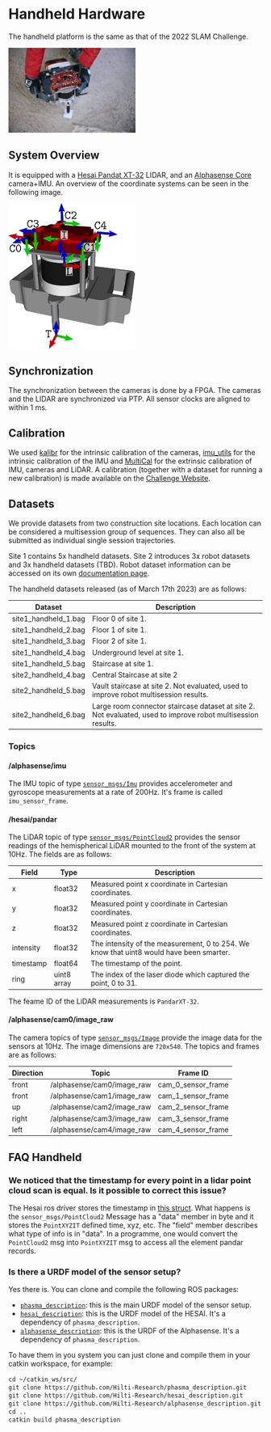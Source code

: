 # Handheld Hardware
The handheld platform is the same as that of the 2022 SLAM Challenge.

<img src="images/handheld/handheld.jpg" alt="Handheld device" height="50%" width="50%">

## System Overview
It is equipped with a [Hesai Pandat XT-32](http://www.oxts.com/wp-content/uploads/2021/01/Hesai-PandarXT_User_Manual.pdf) LIDAR, and an [Alphasense Core](https://github.com/sevensense-robotics/alphasense_core_manual) camera+IMU. 
An overview of the coordinate systems can be seen in the following image.

<img src="images/handheld/frames1.png" alt="Handheld Frames 1" height="50%" width="50%">


## Synchronization
The synchronization between the cameras is done by a FPGA. The cameras and the LIDAR are synchronized via PTP. All sensor clocks are aligned to within 1 ms.

## Calibration
We used [kalibr](https://github.com/ethz-asl/kalibr) for the intrinsic calibration of the cameras, [imu_utils](https://github.com/gaowenliang/imu_utils.git) for the intrinsic calibration of the IMU and [MultiCal](https://github.com/zhixy/multical) for the extrinsic calibration of IMU, cameras and LiDAR. A calibration (together with a dataset for running a new calibration) is made available on the [Challenge Website](https://hilti-challenge.com).

## Datasets
We provide datasets from two construction site locations. Each location can be considered a multisession group of sequences. They can also all be submitted as individual single session trajectories.

Site 1 contains 5x handheld datasets.
Site 2 introduces 3x robot datasets and 3x handheld datasets (TBD). Robot dataset information can be accessed on its own [documentation page](documentation/hardware/Robot.md). 

The handheld datasets released (as of March 17th 2023) are as follows:

| Dataset                  | Description                                                                                                  |
|--------------------------|--------------------------------------------------------------------------------------------------------------|
| site1_handheld_1.bag     | Floor 0 of site 1.                                                                                           |
| site1_handheld_2.bag     | Floor 1 of site 1.                                                                                           |
| site1_handheld_3.bag     | Floor 2 of site 1.                                                                                           |
| site1_handheld_4.bag     | Underground level at site 1.                                                                                 |
| site1_handheld_5.bag     | Staircase at site 1.                                                                                         |
| site2_handheld_4.bag     | Central Staircase at site 2                                                                                  |
| site2_handheld_5.bag     | Vault staircase at site 2. Not evaluated, used to improve robot multisession results.                        |
| site2_handheld_6.bag     | Large room connector staircase dataset at site 2. Not evaluated, used to improve robot multisession results. |

### Topics
#### /alphasense/imu
The IMU topic of type [`sensor_msgs/Imu`](http://docs.ros.org/en/noetic/api/sensor_msgs/html/msg/Imu.html) provides accelerometer and gyroscope measurements at a rate of 200Hz. It's frame is called `imu_sensor_frame`.

#### /hesai/pandar
The LiDAR topic of type [`sensor_msgs/PointCloud2`](http://docs.ros.org/en/melodic/api/sensor_msgs/html/msg/PointCloud2.html) provides the sensor readings of the hemispherical LiDAR mounted to the front of the system at 10Hz. The fields are as follows:

| Field     | Type         | Description                                                                             |
|-----------|--------------|-----------------------------------------------------------------------------------------|
| x         | float32      | Measured point x coordinate in Cartesian coordinates.                                   |
| y         | float32      | Measured point y coordinate in Cartesian coordinates.                                   |
| z         | float32      | Measured point z coordinate in Cartesian coordinates.                                   |
| intensity | float32      | The intensity of the measurement, 0 to 254. We know that uint8 would have been smarter. |
| timestamp | float64      | The timestamp of the point.                                                             |
| ring      | uint8 array  | The index of the laser diode which captured the point, 0 to 31.                         |

The feame ID of the LiDAR measurements is `PandarXT-32`.

#### /alphasense/cam0/image_raw
The camera topics of type [`sensor_msgs/Image`](http://docs.ros.org/en/noetic/api/sensor_msgs/html/msg/Image.html) provide the image data for the sensors at 10Hz. The image dimensions are `720x540`. The topics and frames are as follows:

| Direction | Topic                      | Frame ID           |
|-----------|----------------------------|--------------------|
| front     | /alphasense/cam0/image_raw | cam_0_sensor_frame |
| front     | /alphasense/cam1/image_raw | cam_1_sensor_frame |
| up        | /alphasense/cam2/image_raw | cam_2_sensor_frame |
| right     | /alphasense/cam3/image_raw | cam_3_sensor_frame |
| left      | /alphasense/cam4/image_raw | cam_4_sensor_frame |

## FAQ Handheld

### We noticed that the timestamp for every point in a lidar point cloud scan is equal. Is it possible to correct this issue?
The Hesai ros driver stores the timestamp in [this struct](https://github.com/HesaiTechnology/HesaiLidar_General_ROS/blob/master/src/HesaiLidar_General_SDK/src/PandarGeneralRaw/include/pandarGeneral/point_types.h). What happens is the `sensor_msgs/PointCloud2` Message has a "data" member in byte and it stores the `PointXYZIT` defined time, xyz, etc. The "field" member describes what type of info is in "data". In a programme, one would convert the `PointCloud2` msg into `PointXYZIT` msg to access all the element pandar records.

### Is there a URDF model of the sensor setup?
Yes there is. You can clone and compile the following ROS packages:
- [`phasma_description`](https://github.com/Hilti-Research/phasma_description.git): this is the main URDF model of the sensor setup.
- [`hesai_description`](https://github.com/Hilti-Research/hesai_description): this is the URDF model of the HESAI. It's a dependency of `phasma_description`.
- [`alphasense_description`](https://github.com/Hilti-Research/alphasense_description): this is the URDF of the Alphasense. It's a dependency of `phasma_description`.

To have them in you system you can just clone and compile them in your catkin workspace, for example:
```
cd ~/catkin_ws/src/
git clone https://github.com/Hilti-Research/phasma_description.git
git clone https://github.com/Hilti-Research/hesai_description.git
git clone https://github.com/Hilti-Research/alphasense_description.git
cd ..
catkin build phasma_description
```
